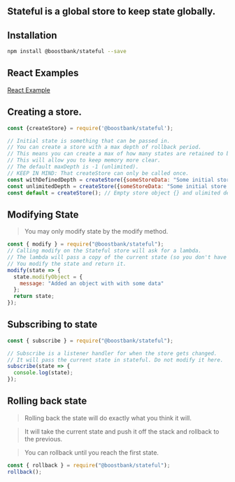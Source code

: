 ## Stateful is a global store to keep state globally.

## Installation

```sh
npm install @boostbank/stateful --save
```

## React Examples

[React Example](https://github.com/boostbank/react-stateful-example)

## Creating a store.

```javascript
const {createStore} = require('@boostbank/stateful');

// Initial state is something that can be passed in.
// You can create a store with a max depth of rollback period.
// This means you can create a max of how many states are retained to be rolled back.
// This will allow you to keep memory more clear.
// The default maxDepth is -1 (unlimited).
// KEEP IN MIND: That createStore can only be called once.
const withDefinedDepth = createStore({someStoreData: "Some initial store data"}, 10); // Depth of 10.
const unlimitedDepth = createStore({someStoreData: "Some initial store data"}); // unlimited depth
const default = createStore(); // Empty store object {} and ulimited depth.
```

## Modifying State

> You may only modify state by the modify method.

```javascript
const { modify } = require("@boostbank/stateful");
// Calling modify on the Stateful store will ask for a lambda.
// The lambda will pass a copy of the current state (so you don't have to keep track of immutability)
// You modify the state and return it.
modify(state => {
  state.modifyObject = {
    message: "Added an object with with some data"
  };
  return state;
});
```

## Subscribing to state

```javascript
const { subscribe } = require("@boostbank/stateful");

// Subscribe is a listener handler for when the store gets changed.
// It will pass the current state in stateful. Do not modify it here.
subscribe(state => {
  console.log(state);
});
```

## Rolling back state

> Rolling back the state will do exactly what you think it will.

> It will take the current state and push it off the stack and rollback to the previous.

> You can rollback until you reach the first state.

```javascript
const { rollback } = require("@boostbank/stateful");
rollback();
```
